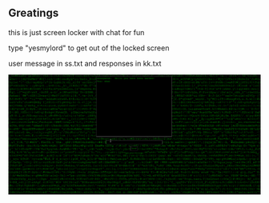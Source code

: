 Greatings
-------------

this is just screen locker with chat for fun 

type "yesmylord" to get out of the locked screen

user message in ss.txt and responses in kk.txt


![Alt text](<2024-01-05 13_58_24-the Box.png>)
